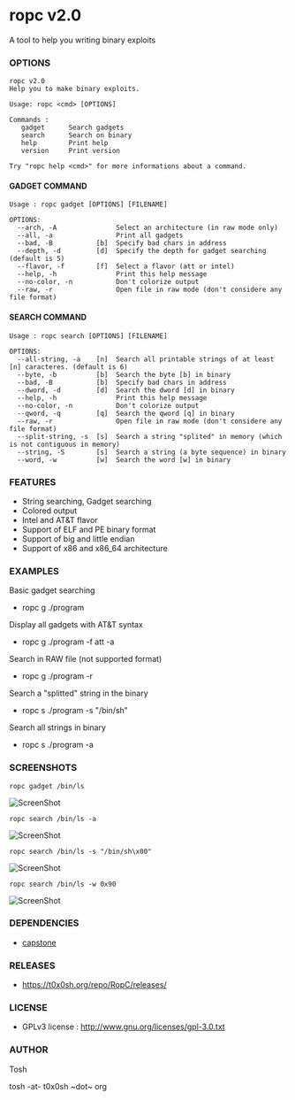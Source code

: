 ropc v2.0
====

A tool to help you writing binary exploits


### OPTIONS

```
ropc v2.0
Help you to make binary exploits.

Usage: ropc <cmd> [OPTIONS]

Commands :
   gadget      Search gadgets
   search      Search on binary
   help        Print help
   version     Print version

Try "ropc help <cmd>" for more informations about a command.

```

#### GADGET COMMAND

```
Usage : ropc gadget [OPTIONS] [FILENAME]

OPTIONS:
  --arch, -A               Select an architecture (in raw mode only)
  --all, -a                Print all gadgets
  --bad, -B           [b]  Specify bad chars in address
  --depth, -d         [d]  Specify the depth for gadget searching (default is 5)
  --flavor, -f        [f]  Select a flavor (att or intel)
  --help, -h               Print this help message
  --no-color, -n           Don't colorize output
  --raw, -r                Open file in raw mode (don't considere any file format)
```

#### SEARCH COMMAND

```
Usage : ropc search [OPTIONS] [FILENAME]

OPTIONS:
  --all-string, -a    [n]  Search all printable strings of at least [n] caracteres. (default is 6)
  --byte, -b          [b]  Search the byte [b] in binary
  --bad, -B           [b]  Specify bad chars in address
  --dword, -d         [d]  Search the dword [d] in binary
  --help, -h               Print this help message
  --no-color, -n           Don't colorize output
  --qword, -q         [q]  Search the qword [q] in binary
  --raw, -r                Open file in raw mode (don't considere any file format)
  --split-string, -s  [s]  Search a string "splited" in memory (which is not contiguous in memory)
  --string, -S        [s]  Search a string (a byte sequence) in binary
  --word, -w          [w]  Search the word [w] in binary
```


### FEATURES
* String searching, Gadget searching
* Colored output
* Intel and AT&T flavor
* Support of ELF and PE binary format
* Support of big and little endian
* Support of x86 and x86_64 architecture


### EXAMPLES

Basic gadget searching

* ropc g ./program 

Display all gadgets with AT&T syntax

* ropc g ./program -f att -a

Search in RAW file (not supported format)

* ropc g ./program -r

Search a "splitted" string in the binary

* ropc s ./program -s "/bin/sh"

Search all strings in binary

* ropc s ./program -a

### SCREENSHOTS

```
ropc gadget /bin/ls
```

![ScreenShot](https://t0x0sh.org/repo/RopC/screens/screen1.png)

```
ropc search /bin/ls -a
```

![ScreenShot](https://t0x0sh.org/repo/RopC/screens/screen2.png)

```
ropc search /bin/ls -s "/bin/sh\x00"
```

![ScreenShot](https://t0x0sh.org/repo/RopC/screens/screen3.png)

```
ropc search /bin/ls -w 0x90
```

![ScreenShot](https://t0x0sh.org/repo/RopC/screens/screen4.png)


### DEPENDENCIES
- [capstone](http://capstone-engine.org/)

### RELEASES
- https://t0x0sh.org/repo/RopC/releases/

### LICENSE
- GPLv3 license : http://www.gnu.org/licenses/gpl-3.0.txt

### AUTHOR
Tosh 

tosh -at- t0x0sh ~dot~ org

